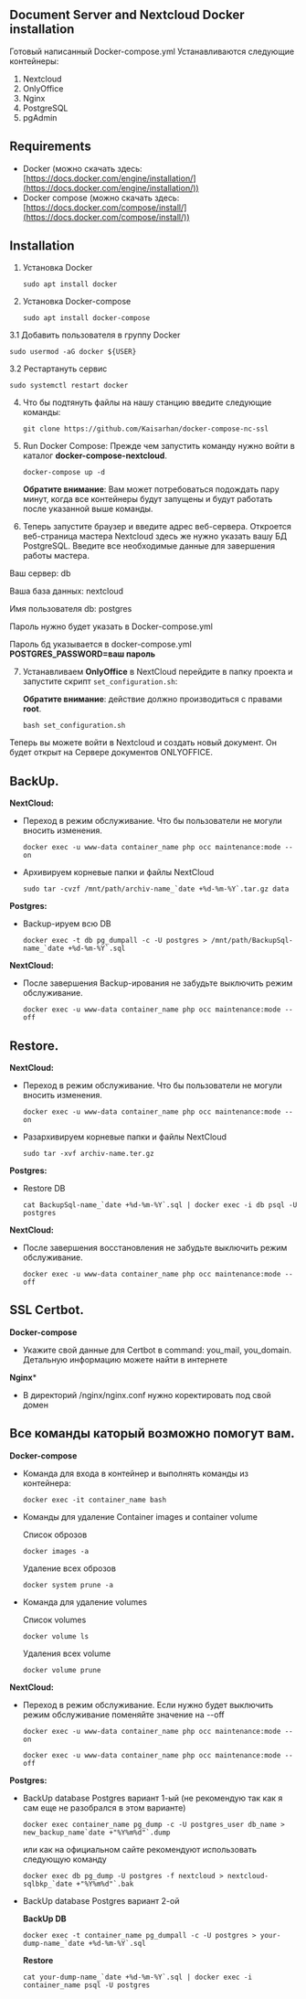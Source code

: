 ## Document Server and Nextcloud Docker installation

Готовый написанный Docker-compose.yml 
Устанавливаются следующие контейнеры: 
1) Nextcloud 
2) OnlyOffice
3) Nginx
4) PostgreSQL
5) pgAdmin



## Requirements

* Docker (можно скачать здесь: [https://docs.docker.com/engine/installation/](https://docs.docker.com/engine/installation/))
* Docker compose (можно скачать здесь: [https://docs.docker.com/compose/install/](https://docs.docker.com/compose/install/))


## Installation

1. Установка Docker
    
    ```
    sudo apt install docker
    ```
    
2. Установка Docker-compose
    ```
    sudo apt install docker-compose
    ```    
3.1 Добавить пользователя в группу Docker
    
    sudo usermod -aG docker ${USER}
    
3.2 Рестартануть сервис

    sudo systemctl restart docker

4. Что бы подтянуть файлы на нашу станцию введите следующие команды:

    ```
    git clone https://github.com/Kaisarhan/docker-compose-nc-ssl
    ```

5. Run Docker Compose:
    Прежде чем запустить команду нужно войти в каталог **docker-compose-nextcloud**.

    ```
    docker-compose up -d
    ```

    **Обратите внимание**: Вам может потребоваться подождать пару минут, когда все контейнеры будут запущены и будут работать после указанной выше команды.

3. Теперь запустите браузер и введите адрес веб-сервера. Откроется веб-страница мастера Nextcloud здесь же нужно указать вашу БД PostgreSQL. Введите все необходимые данные для завершения работы мастера.

Ваш сервер: db

Ваша база данных: nextcloud

Имя пользователя db: postgres

Пароль нужно будет указать в Docker-compose.yml

Пароль бд указывается в docker-compose.yml **POSTGRES_PASSWORD=ваш пароль**


7. Устанавливаем **OnlyOffice** в NextCloud перейдите в папку проекта и запустите скрипт `set_configuration.sh`:

    **Обратите внимание**: действие должно производиться с правами **root**.

    ```
    bash set_configuration.sh
    ```

Теперь вы можете войти в Nextcloud и создать новый документ. Он будет открыт на Сервере документов ONLYOFFICE.

## BackUp.
**NextCloud:**

* Переход в режим обслуживание. Что бы пользователи не могули вносить изменения.

    ```
    docker exec -u www-data container_name php occ maintenance:mode --on
    ```
* Архивируем корневые папки и файлы NextCloud

    ```
    sudo tar -cvzf /mnt/path/archiv-name_`date +%d-%m-%Y`.tar.gz data
    ```  
    
**Postgres:**

* Backup-ируем всю DB

    ```
    docker exec -t db pg_dumpall -c -U postgres > /mnt/path/BackupSql-name_`date +%d-%m-%Y`.sql
    ```
    
**NextCloud:** 

* После завершения Backup-ирования не забудьте выключить режим обслуживание.
    ```
    docker exec -u www-data container_name php occ maintenance:mode --off
    ```        
## Restore.
**NextCloud:**

* Переход в режим обслуживание. Что бы пользователи не могули вносить изменения.

    ```
    docker exec -u www-data container_name php occ maintenance:mode --on
    ```
* Разархивируем корневые папки и файлы NextCloud

    ```
    sudo tar -xvf archiv-name.ter.gz
    ```    
**Postgres:**

* Restore DB

    ```
    cat BackupSql-name_`date +%d-%m-%Y`.sql | docker exec -i db psql -U postgres
    ```
**NextCloud:**

* После завершения восстановления не забудьте выключить режим обслуживание.

    ```
    docker exec -u www-data container_name php occ maintenance:mode --off
    ```        


## SSL Certbot.
**Docker-compose**

* Укажите свой данные для Certbot в command: you_mail, you_domain. Детальную информацию можете найти в интернете 

**Nginx***

* В директорий /nginx/nginx.conf нужно коректировать под свой домен

## Все команды каторый возможно помогут вам.

**Docker-compose**

* Команда для входа в контейнер и выполнять команды из контейнера:
    ```
   docker exec -it container_name bash
    ```
* Команды для удаление Container images и container volume
    
    Список оброзов 
    
    ```
    docker images -a
    ```
    
    Удаление всех оброзов
    ```
    docker system prune -a
    ```
* Команда для удаление volumes
    
    Список volumes
    ```
    docker volume ls
    ```
    
    Удаления всех volume
    ```
    docker volume prune
    ```
**NextCloud:**

* Переход в режим обслуживание. Если нужно будет выключить режим обслуживание поменяйте значение на --off

    ```
    docker exec -u www-data container_name php occ maintenance:mode --on
    ```
     ```
    docker exec -u www-data container_name php occ maintenance:mode --off
    ```
    
**Postgres:**

* BackUp database Postgres вариант 1-ый (не рекомендую так как я сам еще не разобрался в этом варианте)
    
    ```
    docker exec container_name pg_dump -c -U postgres_user db_name > new_backup_name`date +"%Y%m%d"`.dump
    ```
    или как на официальном сайте рекомендуют использовать следующую команду
    ```
    docker exec db pg_dump -U postgres -f nextcloud > nextcloud-sqlbkp_`date +"%Y%m%d"`.bak
    ```
* BackUp database Postgres вариант 2-ой

    **BackUp DB**
    ```
    docker exec -t container_name pg_dumpall -c -U postgres > your-dump-name_`date +%d-%m-%Y`.sql
    ```
    **Restore**
    ```
    cat your-dump-name_`date +%d-%m-%Y`.sql | docker exec -i container_name psql -U postgres
    ```
    
